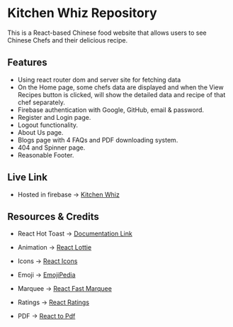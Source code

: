 # Kitchen Whiz Repository

This is a React-based Chinese food website that allows users to see Chinese Chefs and their delicious recipe.

## Features

- Using react router dom and server site for fetching data
- On the Home page, some chefs data are displayed and when the View Recipes button is clicked, will show the detailed data and recipe of that chef separately.
- Firebase authentication with Google, GitHub, email & password.
- Register and Login page.
- Logout functionality.
- About Us page.
- Blogs page with 4 FAQs and PDF downloading system.
- 404 and Spinner page.
- Reasonable Footer.

## Live Link

- Hosted in firebase -> [Kitchen Whiz]()

## Resources & Credits

- React Hot Toast -> [Documentation Link](https://react-hot-toast.com/docs)

- Animation -> [React Lottie](https://lottiefiles.com/)

- Icons -> [React Icons](https://react-icons.github.io/react-icons/)

- Emoji -> [EmojiPedia](https://emojipedia.org/)

- Marquee -> [React Fast Marquee](https://www.react-fast-marquee.com/)

- Ratings -> [React Ratings](https://www.npmjs.com/package/react-rating)

- PDF -> [React to Pdf](https://www.npmjs.com/package/react-to-pdf)
